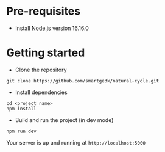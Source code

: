 
# Pre-requisites
- Install [Node.js](https://nodejs.org/en/) version 16.16.0


# Getting started
- Clone the repository
```
git clone https://github.com/smartge3k/natural-cycle.git
```
- Install dependencies
```
cd <project_name>
npm install
```
- Build and run the project (in dev mode)
```
npm run dev
```
Your server is up and running at `http://localhost:5000`

